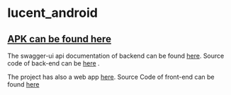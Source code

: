 # lucent_android

## [APK can be found here](https://drive.google.com/file/d/1bVt0bHVHNsuGSdooXJw-utGba31vfwiP/view?usp=sharing)


The swagger-ui api documentation of backend can be found [here](http://ec2-3-17-67-232.us-east-2.compute.amazonaws.com:8080/swagger-ui/index.html). Source code of back-end can be [here](https://github.com/euler1729/lucent) .

The project has also a web app [here](http://lucent-frontend.s3-website.us-east-2.amazonaws.com/). Source Code of front-end can be found [here](https://github.com/euler1729/lucent/tree/frontend)
